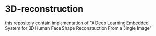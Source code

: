 # 3D-reconstruction

this repository contain implementation of "A Deep Learning Embedded System for  3D Human Face Shape Reconstruction From a Single Image" 

